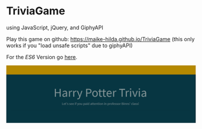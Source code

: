 # TriviaGame

using JavaScript, jQuery, and GiphyAPI

Play this game on github: https://maike-hilda.github.io/TriviaGame (this only works if you "load unsafe scripts" due to giphyAPI)

For the _ES6_ Version go [here](https://github.com/maike-hilda/TriviaGame/tree/ES6Version/assets/javascript).

![alt text](https://github.com/maike-hilda/TriviaGame/blob/master/frontpage.PNG)
